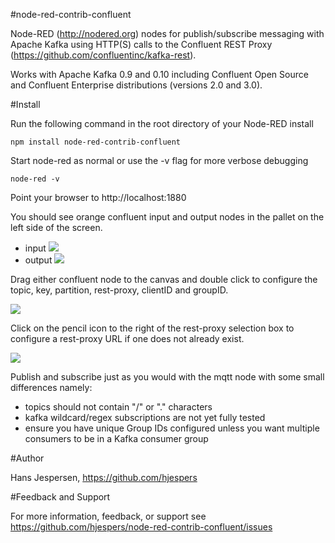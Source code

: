 #node-red-contrib-confluent

Node-RED (http://nodered.org) nodes for publish/subscribe messaging with Apache Kafka using HTTP(S) calls to the Confluent REST Proxy (https://github.com/confluentinc/kafka-rest).

Works with Apache Kafka 0.9 and 0.10 including Confluent Open Source and Confluent Enterprise distributions (versions 2.0 and 3.0).


#Install

Run the following command in the root directory of your Node-RED install

    npm install node-red-contrib-confluent

Start node-red as normal or use the -v flag for more verbose debugging

	node-red -v

Point your browser to http://localhost:1880

You should see orange confluent input and output nodes in the pallet on the left side of the screen.
<ul>
    <li>input <img src="https://github.com/hjespers/node-red-contrib-confluent/blob/master/images/confluent-in.png"></li>
    <li>output <img src="https://github.com/hjespers/node-red-contrib-confluent/blob/master/images/confluent-out.png"></li>
</ul>

Drag either confluent node to the canvas and double click to configure the topic, key, partition, rest-proxy, clientID and groupID.

<img src="https://github.com/hjespers/node-red-contrib-confluent/blob/master/images/confluent-in-config.png">

Click on the pencil icon to the right of the rest-proxy selection box to configure a rest-proxy URL if one does not already exist.

<img src="https://github.com/hjespers/node-red-contrib-confluent/blob/master/images/confluent-rest-proxy-config.png">

Publish and subscribe just as you would with the mqtt node with some small differences namely:
<ul>
	<li>topics should not contain "/" or "." characters
	<li>kafka wildcard/regex subscriptions are not yet fully tested
	<li>ensure you have unique Group IDs configured unless you want multiple consumers to be in a Kafka consumer group
</ul>

#Author

Hans Jespersen, https://github.com/hjespers

#Feedback and Support

For more information, feedback, or support see https://github.com/hjespers/node-red-contrib-confluent/issues